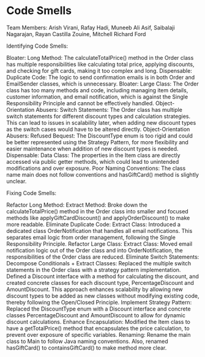 # Code Smells
Team Members: Arish Virani, Rafay Hadi, Muneeb Ali Asif, Saibalaji Nagarajan, Rayan Castilla Zouine, Mitchell Richard Ford

Identifying Code Smells:

Bloater: Long Method: The calculateTotalPrice() method in the Order class has multiple responsibilities like calculating total price, applying discounts, and checking for gift cards, making it too complex and long.
Dispensable: Duplicate Code: The logic to send confirmation emails is in both Order and EmailSender classes, which is unnecessary.
Bloater: Large Class: The Order class has too many methods and code, including managing item details, customer information, and email notification, which is against the Single Responsibility Principle and cannot be effectively handled.
Object-Orientation Abusers: Switch Statements: The Order class has multiple switch statements for different discount types and calculation strategies. This can lead to issues in scalability later, when adding new discount types as the switch cases would have to be altered directly.
Object-Orientation Abusers: Refused Bequest: The DiscountType enum is too rigid and could be better represented using the Strategy Pattern, for more flexibility and easier maintenance when addition of new discount types is needed.
Dispensable: Data Class: The properties in the Item class are directly accessed via public getter methods, which could lead to unintended modifications and over exposure.
Poor Naming Conventions: The class name main does not follow conventions and hasGiftCard() method is slightly unclear.

Fixing Code Smells: 

Refactor Long Method: Extract Method: Broke down the calculateTotalPrice() method in the Order class into smaller and focused methods like applyGiftCardDiscount() and applyOrderDiscount() to make more readable.
Eliminate Duplicate Code: Extract Class: Introduced a dedicated class OrderNotification that handles all email notifications. This separates email logic from order management, following the Single Responsibility Principle.
Refactor Large Class: Extract Class: Moved email notification logic out of the Order class and into OrderNotification, the responsibilities of the Order class are reduced.
Eliminate Switch Statements: Decompose Conditionals + Extract Classes: Replaced the multiple switch statements in the Order class with a strategy pattern implementation. Defined a Discount interface with a method for calculating the discount, and created concrete classes for each discount type, PercentageDiscount and AmountDiscount. This approach enhances scalability by allowing new discount types to be added as new classes without modifying existing code, thereby following the Open/Closed Principle.
Implement Strategy Pattern: Replaced the DiscountType enum with a Discount interface and concrete classes PercentageDiscount and AmountDiscount to allow for dynamic discount calculations.
Enhance Encapsulation: Modified the Item class to have a getTotalPrice() method that encapsulates the price calculation, to prevent over exposure of specific variables.
Renaming: Rename the main class to Main to follow Java naming conventions. Also, renamed hasGiftCard() to containsGiftCard() to make method more clear. 

